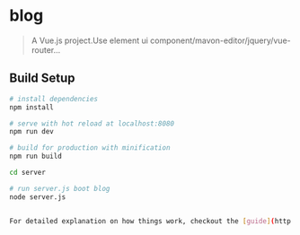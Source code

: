 # blog

> A Vue.js project.Use element ui component/mavon-editor/jquery/vue-router...

## Build Setup

``` bash
# install dependencies
npm install

# serve with hot reload at localhost:8080
npm run dev

# build for production with minification
npm run build

cd server

# run server.js boot blog
node server.js


For detailed explanation on how things work, checkout the [guide](http://vuejs-templates.github.io/webpack/) and [docs for vue-loader](http://vuejs.github.io/vue-loader).
